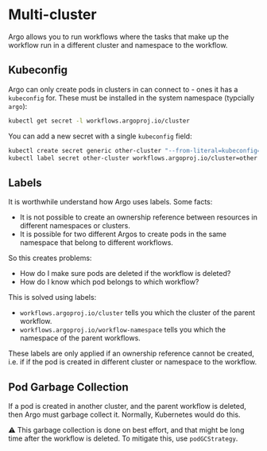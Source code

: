 # Multi-cluster

Argo allows you to run workflows where the tasks that make up the workflow run in a different cluster and namespace to
the workflow.

## Kubeconfig

Argo can only create pods in clusters in can connect to - ones it has a `kubeconfig` for. These must be installed in the
system namespace (typcially `argo`):

```bash
kubectl get secret -l workflows.argoproj.io/cluster
```

You can add a new secret with a single `kubeconfig` field:

```bash
kubectl create secret generic other-cluster "--from-literal=kubeconfig=`kubectl config view --context=other --minify --raw -o json`"
kubectl label secret other-cluster workflows.argoproj.io/cluster=other
```

## Labels

It is worthwhile understand how Argo uses labels. Some facts:

* It is not possible to create an ownership reference between resources in different namespaces or clusters.
* It is possible for two different Argos to create pods in the same namespace that belong to different workflows.

So this creates problems:

* How do I make sure pods are deleted if the workflow is deleted?
* How do I know which pod belongs to which workflow?

This is solved using labels:

* `workflows.argoproj.io/cluster` tells you which the cluster of the parent workflow.
* `workflows.argoproj.io/workflow-namespace` tells you which the namespace of the parent workflows.

These labels are only applied if an ownership reference cannot be created, i.e. if if the pod is created in different
cluster or namespace to the workflow.

## Pod Garbage Collection

If a pod is created in another cluster, and the parent workflow is deleted, then Argo must garbage collect it. Normally,
Kubernetes would do this.

⚠️ This garbage collection is done on best effort, and that might be long time after the workflow is deleted. To mitigate
this, use `podGCStrategy`.

